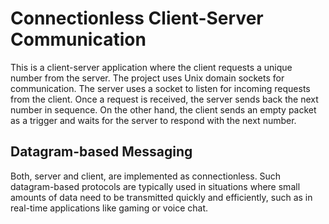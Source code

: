 # Connectionless Client-Server Communication

This is a client-server application where the client requests a unique number from the server. The project uses Unix domain sockets for communication. The server uses a socket to listen for incoming requests from the client. Once a request is received, the server sends back the next number in sequence. On the other hand, the client sends an empty packet as a trigger and waits for the server to respond with the next number.

## Datagram-based Messaging

Both, server and client, are implemented as connectionless. Such datagram-based protocols are typically used in situations where small amounts of data need to be transmitted quickly and efficiently, such as in real-time applications like gaming or voice chat.

